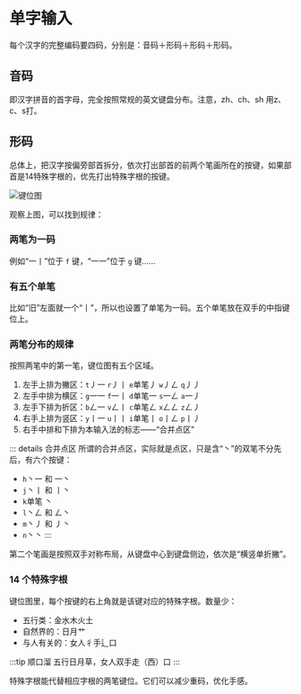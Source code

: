 # 单字输入
每个汉字的完整编码要四码，分别是：音码＋形码＋形码＋形码。

## 音码
即汉字拼音的首字母，完全按照常规的英文键盘分布。注意，zh、ch、sh 用z、c、s打。

## 形码
总体上，把汉字按偏旁部首拆分，依次打出部首的前两个笔画所在的按键，如果部首是14特殊字根的，优先打出特殊字根的按键。

![键位图](/kbd.svg)

观察上图，可以找到规律：

### 两笔为一码
例如“一丨”位于 `f` 键，“一一”位于 `g` 键……

### 有五个单笔
比如“旧”左面就一个“丨”，所以也设置了单笔为一码。五个单笔放在双手的中指键位上。

### 两笔分布的规律
按照两笔中的第一笔，键位图有五个区域。

1. 左手上排为撇区：`t`丿一  `r`丿丨  `e`单笔丿  `w`丿ㄥ  `q`丿丿
2. 左手中排为横区：`g`一一  `f`一丨  `d`单笔一  `s`一ㄥ  `a`一丿
3. 左手下排为折区：`b`ㄥ一  `v`ㄥ丨  `c`单笔ㄥ  `x`ㄥㄥ  `z`ㄥ丿
4. 右手上排为竖区：`y`丨一  `u`丨丨  `i`单笔丨  `o`丨ㄥ  `p`丨丿
5. 右手中排和下排为本输入法的标志——“合并点区”
   
::: details 合并点区
所谓的合并点区，实际就是点区，只是含“丶”的双笔不分先后，有六个按键：

- `h`丶一 和 一丶 
- `j`丶丨 和 丨丶  
- `k`单笔 丶  
- `l`丶ㄥ 和 ㄥ丶   
- `m`丶丿 和 丿丶   
- `n`丶丶
:::

第二个笔画是按照双手对称布局，从键盘中心到键盘侧边，依次是“横竖单折撇”。

### 14 个特殊字根
键位图里，每个按键的右上角就是该键对应的特殊字根。数量少：

- 五行类：金水木火土
- 自然界的：日月艹
- 与人有关的：女人彳手辶口

:::tip 顺口溜
五行日月草，女人双手走（西）口
:::

特殊字根能代替相应字根的两笔键位。它们可以减少重码，优化手感。